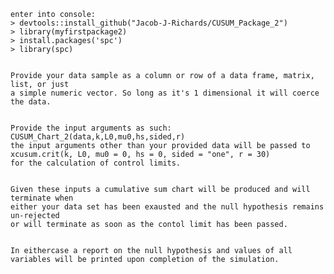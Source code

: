     enter into console:
    > devtools::install_github("Jacob-J-Richards/CUSUM_Package_2")
    > library(myfirstpackage2)
    > install.packages('spc')
    > library(spc)

    
    Provide your data sample as a column or row of a data frame, matrix, list, or just
    a simple numeric vector. So long as it's 1 dimensional it will coerce the data. 

    
    Provide the input arguments as such: CUSUM_Chart_2(data,k,L0,mu0,hs,sided,r) 
    the input arguments other than your provided data will be passed to 
    xcusum.crit(k, L0, mu0 = 0, hs = 0, sided = "one", r = 30) 
    for the calculation of control limits. 

    
    Given these inputs a cumulative sum chart will be produced and will terminate when 
    either your data set has been exausted and the null hypothesis remains un-rejected
    or will terminate as soon as the contol limit has been passed. 

    
    In eithercase a report on the null hypothesis and values of all
    variables will be printed upon completion of the simulation. 
    
    
